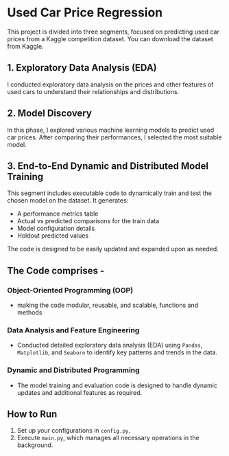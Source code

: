 # Used Car Price Regression

This project is divided into three segments, focused on predicting used car prices from a Kaggle competition dataset. You can download the dataset from Kaggle.

## 1. Exploratory Data Analysis (EDA)
I conducted exploratory data analysis on the prices and other features of used cars to understand their relationships and distributions.

## 2. Model Discovery
In this phase, I explored various machine learning models to predict used car prices. After comparing their performances, I selected the most suitable model.

## 3. End-to-End Dynamic and Distributed Model Training
This segment includes executable code to dynamically train and test the chosen model on the dataset. It generates:
- A performance metrics table
- Actual vs predicted comparisons for the train data
- Model configuration details
- Holdout predicted values

The code is designed to be easily updated and expanded upon as needed.

## The Code comprises - 
### Object-Oriented Programming (OOP)
 - making the code modular, reusable, and scalable, functions and methods

### Data Analysis and Feature Engineering
- Conducted detailed exploratory data analysis (EDA) using `Pandas`, `Matplotlib`, and `Seaborn` to identify key patterns and trends in the data.

### Dynamic and Distributed Programming
- The model training and evaluation code is designed to handle dynamic updates and additional features as required.

## How to Run
1. Set up your configurations in `config.py`.
2. Execute `main.py`, which manages all necessary operations in the background.
